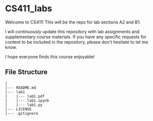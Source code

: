 # CS411_labs

Welcome to CS411! This will be the repo for lab sections A2 and B1.

I will continuously update this repository with lab assignments and supplementary course materials. If you have any specific requests for content to be included in the repository, please don't hesitate to let me know.

I hope everyone finds this course enjoyable!

## File Structure
```
|
|--- README.md
|--- lab1
|    |--- lab1.pdf
|    |--- lab1.ipynb
|    |--- lab1.py
|--- LICENSE
|--- .gitignore

```
